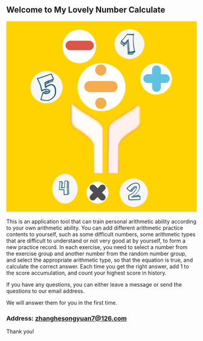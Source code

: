 ## Welcome to My Lovely Number Calculate

![Image](icon-1024.png)


This is an application tool that can train personal arithmetic ability according to your own arithmetic ability. You can add different arithmetic practice contents to yourself, such as some difficult numbers, some arithmetic types that are difficult to understand or not very good at by yourself, to form a new practice record. In each exercise, you need to select a number from the exercise group and another number from the random number group, and select the appropriate arithmetic type, so that the equation is true, and calculate the correct answer. Each time you get the right answer, add 1 to the score accumulation, and count your highest score in history.



If you have any questions, you can either leave a message or send the questions to our email address.

We will answer them for you in the first time.

### Address: zhanghesongyuan7@126.com

Thank you!
